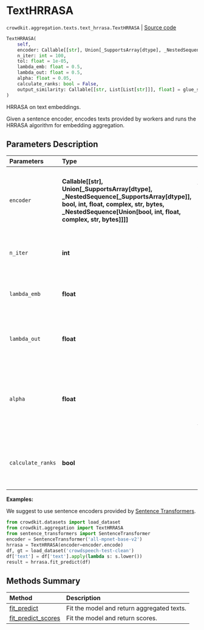 # TextHRRASA
`crowdkit.aggregation.texts.text_hrrasa.TextHRRASA` | [Source code](https://github.com/Toloka/crowd-kit/blob/v1.1.0.rc4/crowdkit/aggregation/texts/text_hrrasa.py#L11)

```python
TextHRRASA(
    self,
    encoder: Callable[[str], Union[_SupportsArray[dtype], _NestedSequence[_SupportsArray[dtype]], bool, int, float, complex, str, bytes, _NestedSequence[Union[bool, int, float, complex, str, bytes]]]],
    n_iter: int = 100,
    tol: float = 1e-05,
    lambda_emb: float = 0.5,
    lambda_out: float = 0.5,
    alpha: float = 0.05,
    calculate_ranks: bool = False,
    output_similarity: Callable[[str, List[List[str]]], float] = glue_similarity
)
```

HRRASA on text embeddings.


Given a sentence encoder, encodes texts provided by workers and runs the HRRASA algorithm for embedding
aggregation.

## Parameters Description

| Parameters | Type | Description |
| :----------| :----| :-----------|
`encoder`|**Callable\[\[str\], Union\[_SupportsArray\[dtype\], _NestedSequence\[_SupportsArray\[dtype\]\], bool, int, float, complex, str, bytes, _NestedSequence\[Union\[bool, int, float, complex, str, bytes\]\]\]\]**|<p>A callable that takes a text and returns a NumPy array containing the corresponding embedding.</p>
`n_iter`|**int**|<p>A number of HRRASA iterations.</p>
`lambda_emb`|**float**|<p>A weight of reliability calculated on embeddigs.</p>
`lambda_out`|**float**|<p>A weight of reliability calculated on outputs.</p>
`alpha`|**float**|<p>Confidence level of chi-squared distribution quantiles in beta parameter formula.</p>
`calculate_ranks`|**bool**|<p>If true, calculate additional attribute `ranks_`.</p>

**Examples:**

We suggest to use sentence encoders provided by [Sentence Transformers](https://www.sbert.net).
```python
from crowdkit.datasets import load_dataset
from crowdkit.aggregation import TextHRRASA
from sentence_transformers import SentenceTransformer
encoder = SentenceTransformer('all-mpnet-base-v2')
hrrasa = TextHRRASA(encoder=encoder.encode)
df, gt = load_dataset('crowdspeech-test-clean')
df['text'] = df['text'].apply(lambda s: s.lower())
result = hrrasa.fit_predict(df)
```
## Methods Summary

| Method | Description |
| :------| :-----------|
[fit_predict](crowdkit.aggregation.texts.text_hrrasa.TextHRRASA.fit_predict.md)| Fit the model and return aggregated texts.
[fit_predict_scores](crowdkit.aggregation.texts.text_hrrasa.TextHRRASA.fit_predict_scores.md)| Fit the model and return scores.
